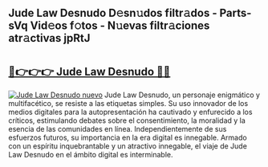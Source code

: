 ## Jude Law Desnudo D𝚎sn𝚞dos filtr𝚊dos - Parts-sVq Vid𝚎os f𝚘tos - N𝚞evas filtr𝚊ciones atr𝚊ctivas jpRtJ

# <h2><a href="http://mb1ijl.tromn.icu/?c=Jude+Law+Desnudo">🔗👉👉👉 Jude Law Desnudo 🔗🔗</a></h2>

[![Jude Law Desnudo nuevo](https://i.imgur.com/pEAQMta.gif)](http://mb1ijl.tromn.icu/?c=Jude+Law+Desnudo)
Jude Law Desnudo, un personaje enigmático y multifacético, se resiste a las etiquetas simples. Su uso innovador de los medios digitales para la autopresentación ha cautivado y enfurecido a los críticos, estimulando debates sobre el consentimiento, la moralidad y la esencia de las comunidades en línea. Independientemente de sus esfuerzos futuros, su importancia en la era digital es innegable. Armado con un espíritu inquebrantable y un atractivo innegable, el viaje de Jude Law Desnudo en el ámbito digital es interminable.
